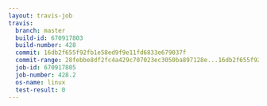 ```yaml
---
layout: travis-job
travis:
  branch: master
  build-id: 670917803
  build-number: 428
  commit: 16db2f655f92fb1e58ed9f9e11fd6833e679037f
  commit-range: 28febbe8df2fc4a429c707023ec3050ba897128e...16db2f655f92fb1e58ed9f9e11fd6833e679037f
  job-id: 670917805
  job-number: 428.2
  os-name: linux
  test-result: 0
---
```

